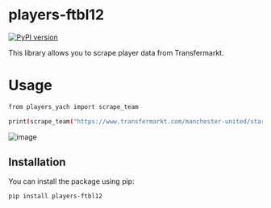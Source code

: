 # players-ftbl12

[![PyPI version](https://badge.fury.io/py/players-ftbl12.svg)](https://pypi.org/project/players-ftbl12/)

This library allows you to scrape player data from Transfermarkt.

# Usage 
```bash
from players_yach import scrape_team

print(scrape_team("https://www.transfermarkt.com/manchester-united/startseite/verein/985")) #Enter the transfermarkt url
```
![image](https://github.com/user-attachments/assets/e96c8616-5bd0-4d4e-85f6-919f0a695eff)

## Installation

You can install the package using pip:

```bash
pip install players-ftbl12



